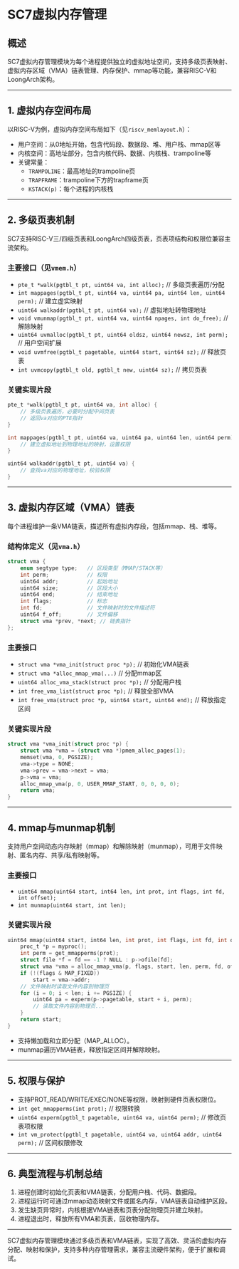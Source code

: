 # SC7虚拟内存管理

## 概述

SC7虚拟内存管理模块为每个进程提供独立的虚拟地址空间，支持多级页表映射、虚拟内存区域（VMA）链表管理、内存保护、mmap等功能，兼容RISC-V和LoongArch架构。

---

## 1. 虚拟内存空间布局

以RISC-V为例，虚拟内存空间布局如下（见`riscv_memlayout.h`）：

- 用户空间：从0地址开始，包含代码段、数据段、堆、用户栈、mmap区等
- 内核空间：高地址部分，包含内核代码、数据、内核栈、trampoline等
- 关键常量：
  - `TRAMPOLINE`：最高地址的trampoline页
  - `TRAPFRAME`：trampoline下方的trapframe页
  - `KSTACK(p)`：每个进程的内核栈

---

## 2. 多级页表机制

SC7支持RISC-V三/四级页表和LoongArch四级页表，页表项结构和权限位兼容主流架构。

### 主要接口（见`vmem.h`）
- `pte_t *walk(pgtbl_t pt, uint64 va, int alloc);`  // 多级页表遍历/分配
- `int mappages(pgtbl_t pt, uint64 va, uint64 pa, uint64 len, uint64 perm);` // 建立虚实映射
- `uint64 walkaddr(pgtbl_t pt, uint64 va);` // 虚拟地址转物理地址
- `void vmunmap(pgtbl_t pt, uint64 va, uint64 npages, int do_free);` // 解除映射
- `uint64 uvmalloc(pgtbl_t pt, uint64 oldsz, uint64 newsz, int perm);` // 用户空间扩展
- `void uvmfree(pgtbl_t pagetable, uint64 start, uint64 sz);` // 释放页表
- `int uvmcopy(pgtbl_t old, pgtbl_t new, uint64 sz);` // 拷贝页表

### 关键实现片段

```c
pte_t *walk(pgtbl_t pt, uint64 va, int alloc) {
    // 多级页表遍历，必要时分配中间页表
    // 返回va对应的PTE指针
}

int mappages(pgtbl_t pt, uint64 va, uint64 pa, uint64 len, uint64 perm) {
    // 建立虚拟地址到物理地址的映射，设置权限
}

uint64 walkaddr(pgtbl_t pt, uint64 va) {
    // 查找va对应的物理地址，校验权限
}
```

---

## 3. 虚拟内存区域（VMA）链表

每个进程维护一条VMA链表，描述所有虚拟内存段，包括mmap、栈、堆等。

### 结构体定义（见`vma.h`）
```c
struct vma {
    enum segtype type;   // 区段类型（MMAP/STACK等）
    int perm;            // 权限
    uint64 addr;         // 起始地址
    uint64 size;         // 区段大小
    uint64 end;          // 结束地址
    int flags;           // 标志
    int fd;              // 文件映射时的文件描述符
    uint64 f_off;        // 文件偏移
    struct vma *prev, *next; // 链表指针
};
```

### 主要接口
- `struct vma *vma_init(struct proc *p);` // 初始化VMA链表
- `struct vma *alloc_mmap_vma(...)` // 分配mmap区
- `uint64 alloc_vma_stack(struct proc *p);` // 分配用户栈
- `int free_vma_list(struct proc *p);` // 释放全部VMA
- `int free_vma(struct proc *p, uint64 start, uint64 end);` // 释放指定区间

### 关键实现片段

```c
struct vma *vma_init(struct proc *p) {
    struct vma *vma = (struct vma *)pmem_alloc_pages(1);
    memset(vma, 0, PGSIZE);
    vma->type = NONE;
    vma->prev = vma->next = vma;
    p->vma = vma;
    alloc_mmap_vma(p, 0, USER_MMAP_START, 0, 0, 0, 0);
    return vma;
}
```

---

## 4. mmap与munmap机制

支持用户空间动态内存映射（mmap）和解除映射（munmap），可用于文件映射、匿名内存、共享/私有映射等。

### 主要接口
- `uint64 mmap(uint64 start, int64 len, int prot, int flags, int fd, int offset);`
- `int munmap(uint64 start, int len);`

### 关键实现片段

```c
uint64 mmap(uint64 start, int64 len, int prot, int flags, int fd, int offset) {
    proc_t *p = myproc();
    int perm = get_mmapperms(prot);
    struct file *f = fd == -1 ? NULL : p->ofile[fd];
    struct vma *vma = alloc_mmap_vma(p, flags, start, len, perm, fd, offset);
    if (!(flags & MAP_FIXED))
        start = vma->addr;
    // 文件映射时读取文件内容到物理页
    for (i = 0; i < len; i += PGSIZE) {
        uint64 pa = experm(p->pagetable, start + i, perm);
        // 读取文件内容到物理页...
    }
    return start;
}
```
- 支持懒加载和立即分配（MAP_ALLOC）。
- munmap遍历VMA链表，释放指定区间并解除映射。

---

## 5. 权限与保护

- 支持PROT_READ/WRITE/EXEC/NONE等权限，映射到硬件页表权限位。
- `int get_mmapperms(int prot);` // 权限转换
- `uint64 experm(pgtbl_t pagetable, uint64 va, uint64 perm);` // 修改页表项权限
- `int vm_protect(pgtbl_t pagetable, uint64 va, uint64 addr, uint64 perm);` // 区间权限修改

---

## 6. 典型流程与机制总结

1. 进程创建时初始化页表和VMA链表，分配用户栈、代码、数据段。
2. 进程运行时可通过mmap动态映射文件或匿名内存，VMA链表自动维护区段。
3. 发生缺页异常时，内核根据VMA链表和页表分配物理页并建立映射。
4. 进程退出时，释放所有VMA和页表，回收物理内存。

---

SC7虚拟内存管理模块通过多级页表和VMA链表，实现了高效、灵活的虚拟内存分配、映射和保护，支持多种内存管理需求，兼容主流硬件架构，便于扩展和调试。 